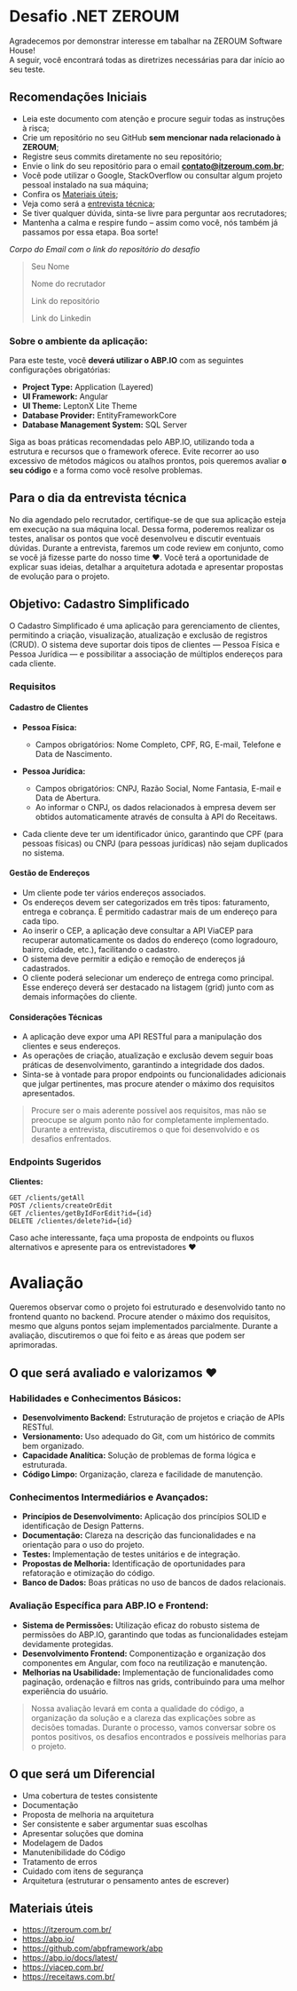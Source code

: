 # Desafio .NET ZEROUM

Agradecemos por demonstrar interesse em tabalhar na ZEROUM Software House!  
A seguir, você encontrará todas as diretrizes necessárias para dar início ao seu teste.

## Recomendações Iniciais

- Leia este documento com atenção e procure seguir todas as instruções à risca;
- Crie um repositório no seu GitHub **sem mencionar nada relacionado à ZEROUM**;
- Registre seus commits diretamente no seu repositório;
- Envie o link do seu repositório para o email **contato@itzeroum.com.br**;
- Você pode utilizar o Google, StackOverflow ou consultar algum projeto pessoal instalado na sua máquina;
- Confira os [Materiais úteis](#materiais-úteis);
- Veja como será a [entrevista técnica](#para-o-dia-da-entrevista-técnica);
- Se tiver qualquer dúvida, sinta-se livre para perguntar aos recrutadores;
- Mantenha a calma e respire fundo – assim como você, nós também já passamos por essa etapa. Boa sorte!

_Corpo do Email com o link do repositório do desafio_

> Seu Nome
>
> Nome do recrutador
>
> Link do repositório
>
> Link do Linkedin

### Sobre o ambiente da aplicação:

Para este teste, você **deverá utilizar o ABP.IO** com as seguintes configurações obrigatórias:

- **Project Type:** Application (Layered)
- **UI Framework:** Angular
- **UI Theme:** LeptonX Lite Theme
- **Database Provider:** EntityFrameworkCore
- **Database Management System:** SQL Server

Siga as boas práticas recomendadas pelo ABP.IO, utilizando toda a estrutura e recursos que o framework oferece. Evite recorrer ao uso excessivo de métodos mágicos ou atalhos prontos, pois queremos avaliar **o seu código** e a forma como você resolve problemas.  

## Para o dia da entrevista técnica

No dia agendado pelo recrutador, certifique-se de que sua aplicação esteja em execução na sua máquina local. Dessa forma, poderemos realizar os testes, analisar os pontos que você desenvolveu e discutir eventuais dúvidas. Durante a entrevista, faremos um code review em conjunto, como se você já fizesse parte do nosso time :heart:. Você terá a oportunidade de explicar suas ideias, detalhar a arquitetura adotada e apresentar propostas de evolução para o projeto.

## Objetivo: Cadastro Simplificado

O Cadastro Simplificado é uma aplicação para gerenciamento de clientes, permitindo a criação, visualização, atualização e exclusão de registros (CRUD). O sistema deve suportar dois tipos de clientes — Pessoa Física e Pessoa Jurídica — e possibilitar a associação de múltiplos endereços para cada cliente.

### Requisitos

#### Cadastro de Clientes

- **Pessoa Física:**  
  - Campos obrigatórios: Nome Completo, CPF, RG, E-mail, Telefone e Data de Nascimento.

- **Pessoa Jurídica:**  
  - Campos obrigatórios: CNPJ, Razão Social, Nome Fantasia, E-mail e Data de Abertura.  
  - Ao informar o CNPJ, os dados relacionados à empresa devem ser obtidos automaticamente através de consulta à API do Receitaws.

- Cada cliente deve ter um identificador único, garantindo que CPF (para pessoas físicas) ou CNPJ (para pessoas jurídicas) não sejam duplicados no sistema.

#### Gestão de Endereços

- Um cliente pode ter vários endereços associados.
- Os endereços devem ser categorizados em três tipos: faturamento, entrega e cobrança. É permitido cadastrar mais de um endereço para cada tipo.
- Ao inserir o CEP, a aplicação deve consultar a API ViaCEP para recuperar automaticamente os dados do endereço (como logradouro, bairro, cidade, etc.), facilitando o cadastro.
- O sistema deve permitir a edição e remoção de endereços já cadastrados.
- O cliente poderá selecionar um endereço de entrega como principal. Esse endereço deverá ser destacado na listagem (grid) junto com as demais informações do cliente.

#### Considerações Técnicas

- A aplicação deve expor uma API RESTful para a manipulação dos clientes e seus endereços.
- As operações de criação, atualização e exclusão devem seguir boas práticas de desenvolvimento, garantindo a integridade dos dados.
- Sinta-se à vontade para propor endpoints ou funcionalidades adicionais que julgar pertinentes, mas procure atender o máximo dos requisitos apresentados.

> Procure ser o mais aderente possível aos requisitos, mas não se preocupe se algum ponto não for completamente implementado. Durante a entrevista, discutiremos o que foi desenvolvido e os desafios enfrentados.

### Endpoints Sugeridos

**Clientes:**

```http request
GET /clients/getAll
POST /clients/createOrEdit
GET /clientes/getByIdForEdit?id={id}
DELETE /clientes/delete?id={id}
```

Caso ache interessante, faça uma proposta de endpoints ou fluxos alternativos e apresente para os entrevistadores :heart:

# Avaliação

Queremos observar como o projeto foi estruturado e desenvolvido tanto no frontend quanto no backend. Procure atender o máximo dos requisitos, mesmo que alguns pontos sejam implementados parcialmente. Durante a avaliação, discutiremos o que foi feito e as áreas que podem ser aprimoradas.

## O que será avaliado e valorizamos :heart:

### Habilidades e Conhecimentos Básicos:
- **Desenvolvimento Backend:** Estruturação de projetos e criação de APIs RESTful.
- **Versionamento:** Uso adequado do Git, com um histórico de commits bem organizado.
- **Capacidade Analítica:** Solução de problemas de forma lógica e estruturada.
- **Código Limpo:** Organização, clareza e facilidade de manutenção.

### Conhecimentos Intermediários e Avançados:
- **Princípios de Desenvolvimento:** Aplicação dos princípios SOLID e identificação de Design Patterns.
- **Documentação:** Clareza na descrição das funcionalidades e na orientação para o uso do projeto.
- **Testes:** Implementação de testes unitários e de integração.
- **Propostas de Melhoria:** Identificação de oportunidades para refatoração e otimização do código.
- **Banco de Dados:** Boas práticas no uso de bancos de dados relacionais.

### Avaliação Específica para ABP.IO e Frontend:
- **Sistema de Permissões:** Utilização eficaz do robusto sistema de permissões do ABP.IO, garantindo que todas as funcionalidades estejam devidamente protegidas.
- **Desenvolvimento Frontend:** Componentização e organização dos componentes em Angular, com foco na reutilização e manutenção.
- **Melhorias na Usabilidade:** Implementação de funcionalidades como paginação, ordenação e filtros nas grids, contribuindo para uma melhor experiência do usuário.

> Nossa avaliação levará em conta a qualidade do código, a organização da solução e a clareza das explicações sobre as decisões tomadas. Durante o processo, vamos conversar sobre os pontos positivos, os desafios encontrados e possíveis melhorias para o projeto.

## O que será um Diferencial

- Uma cobertura de testes consistente
- Documentação
- Proposta de melhoria na arquitetura
- Ser consistente e saber argumentar suas escolhas
- Apresentar soluções que domina
- Modelagem de Dados
- Manutenibilidade do Código
- Tratamento de erros
- Cuidado com itens de segurança
- Arquitetura (estruturar o pensamento antes de escrever)

## Materiais úteis

- https://itzeroum.com.br/
- https://abp.io/
- https://github.com/abpframework/abp
- https://abp.io/docs/latest/
- https://viacep.com.br/
- https://receitaws.com.br/
